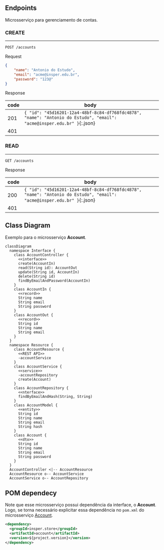 
## Endpoints

Microsserviço para gerenciamento de contas.

### CREATE
---
```
POST /accounts
```
Request
``` json
{
    "name": "Antonio do Estudo",
    "email": "acme@insper.edu.br",
    "password": "123@"
}
```
Response

| code | body | 
|--|--|
| 201 | `{ "id": "45d16201-12a4-48bf-8c84-df768fdc4878", "name": "Antonio do Estudo", "email": "acme@insper.edu.br" }`{:.json} |
| 401 | | 

### READ
---
```
GET /accounts
```
Response

| code | body | 
|--|--|
| 200 | `{ "id": "45d16201-12a4-48bf-8c84-df768fdc4878", "name": "Antonio do Estudo", "email": "acme@insper.edu.br" }`{:.json} |
| 401 | | 

## Class Diagram

Exemplo para o microsserviço **Account**.

``` mermaid
classDiagram
  namespace Interface {
    class AccountController {
      <<interface>>
      create(AccountIn)
      read(String id): AccountOut
      update(String id, AccountIn)
      delete(String id)
      findByEmailAndPassword(AccountIn)
    }
    class AccountIn {
      <<record>>
      String name
      String email
      String password
    }
    class AccountOut {
      <<record>>
      String id
      String name
      String email
    }
  }
  namespace Resource {
    class AccountResource {
      <<REST API>>
      -accountService
    }
    class AccountService {
      <<service>>
      -accountRepository
      create(Account)
    }
    class AccountRepository {
      <<nterface>>
      findByEmailAndHash(String, String)
    }
    class AccountModel {
      <<entity>>
      String id
      String name
      String email
      String hash
    }
    class Account {
      <<dto>>
      String id
      String name
      String email
      String password
    }
  }
  AccountController <|-- AccountResource
  AccountResource o-- AccountService
  AccountService o-- AccountRepository
```

## POM dependecy

Note que esse microsserviço possui dependência da interface, o **Account**. Logo, se torna necessário explicitar essa dependência no `pom.xml` do microsserviço [Account](./microservice-account.md).

``` xml
<dependency>
  <groupId>insper.store</groupId>
  <artifactId>account</artifactId>
  <version>${project.version}</version>
</dependency>
```
